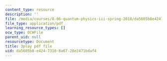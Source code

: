 ```yaml
---
content_type: resource
description: ''
file: /media/courses/8-06-quantum-physics-iii-spring-2018/da5605b8e42473108a6728e2471bdaf4_0AM6arPSszI.pdf
file_type: application/pdf
learning_resource_types: []
ocw_type: OCWFile
parent_uid: null
resourcetype: Document
title: 3play pdf file
uid: da5605b8-e424-7310-8a67-28e2471bdaf4
---
```

